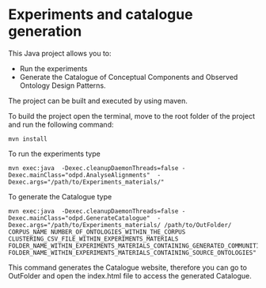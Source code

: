 # Experiments and catalogue generation

This Java project allows you to:
- Run the experiments
- Generate the Catalogue of Conceptual Components and Observed Ontology Design Patterns.

The project can be built and executed by using maven.

To build the project open the terminal, move to the root folder of the project and run the following command:

    mvn install

To run the experiments type

    mvn exec:java  -Dexec.cleanupDaemonThreads=false -Dexec.mainClass="odpd.AnalyseAlignments"  -Dexec.args="/path/to/Experiments_materials/"

To generate the Catalogue type

    mvn exec:java  -Dexec.cleanupDaemonThreads=false -Dexec.mainClass="odpd.GenerateCatalogue"  -Dexec.args="/path/to/Experiments_materials/ /path/to/OutFolder/ CORPUS_NAME NUMBER_OF_ONTOLOGIES_WITHIN_THE_CORPUS CLUSTERING_CSV_FILE_WITHIN_EXPERIMENTS_MATERIALS FOLDER_NAME_WITHIN_EXPERIMENTS_MATERIALS_CONTAINING_GENERATED_COMMUNITIES FOLDER_NAME_WITHIN_EXPERIMENTS_MATERIALS_CONTAINING_SOURCE_ONTOLOGIES"

This command generates the Catalogue website, therefore you can go to OutFolder and open the index.html file to access the generated Catalogue.
